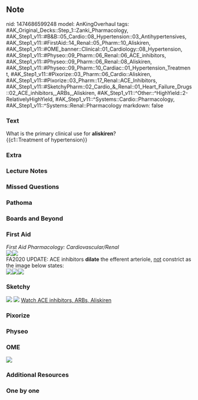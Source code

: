 ## Note
nid: 1474686599248
model: AnKingOverhaul
tags: #AK_Original_Decks::Step_1::Zanki_Pharmacology, #AK_Step1_v11::#B&B::05_Cardio::08_Hypertension::03_Antihypertensives, #AK_Step1_v11::#FirstAid::14_Renal::05_Pharm::10_Aliskiren, #AK_Step1_v11::#OME_banner::Clinical::01_Cardiology::08_Hypertension, #AK_Step1_v11::#Physeo::09_Pharm::06_Renal::06_ACE_inhibitors, #AK_Step1_v11::#Physeo::09_Pharm::06_Renal::08_Aliskiren, #AK_Step1_v11::#Physeo::09_Pharm::10_Cardiac::01_Hypertension_Treatment, #AK_Step1_v11::#Pixorize::03_Pharm::06_Cardio::Aliskiren, #AK_Step1_v11::#Pixorize::03_Pharm::17_Renal::ACE_Inhibitors, #AK_Step1_v11::#SketchyPharm::02_Cardio_&_Renal::01_Heart_Failure_Drugs::02_ACE_inhibitors,_ARBs,_Aliskiren, #AK_Step1_v11::^Other::^HighYield::2-RelativelyHighYield, #AK_Step1_v11::^Systems::Cardio::Pharmacology, #AK_Step1_v11::^Systems::Renal::Pharmacology
markdown: false

### Text
<div>
  What is the primary clinical use for <b>aliskiren</b>?
</div>
<div>
  {{c1::Treatment of hypertension}}
</div>

### Extra


### Lecture Notes


### Missed Questions


### Pathoma


### Boards and Beyond


### First Aid
<div>
  <i>First Aid Pharmacology: Cardiovascular/Renal</i>
</div><img class="resizer" src=
"paste-188003603447811.jpg"><img class="resizer" src=
"paste-216569430933507.jpg">
<div>
  FA2020 UPDATE: ACE inhibitors <b>dilate</b> the efferent
  arteriole, <u>not</u> constrict as the image below states:
</div>
<div><img class="resizer" src=
"paste-18189186498563.jpg"><img class="resizer" src=
"paste-30137785516035.jpg"><img class="resizer" src=
"paste-26298084753411.jpg"></div>

### Sketchy
<img src="Screen%20Shot%202019-09-18%20at%209.31.00%20AM.png">
<img src="Screen%20Shot%202019-09-18%20at%209.31.19%20AM.png">
<a href=
"https://dashboard.sketchy.com/study/medical/courses/medical-pharmacology/units/medical-pharmacology-cardiovascular-renal/videos/medical-pharmacology-cardiovascular-and-renal-heart-failure-drugs-ace-inhibitors-arbs-aliskiren?utm_source=anki&utm_medium=partnership&utm_campaign=february_update&utm_content=medical">
Watch ACE inhibitors, ARBs, Aliskiren</a>

### Pixorize


### Physeo


### OME
<div class="ome-widget">
  <a href=
  "https://onlinemeded.org/spa/cardiology/hypertension/acquire?ref=anki">
  <img src="_OME_AnkiFlashcards_Lesson_5.png"></a>
</div>

### Additional Resources


### One by one

